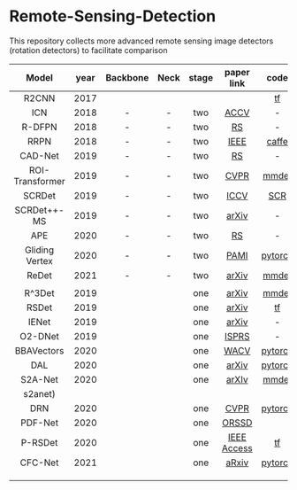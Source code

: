 # Remote-Sensing-Detection

This repository collects more advanced remote sensing image detectors (rotation detectors) to facilitate comparison

|      Model       | year | Backbone | Neck | stage |                          paper link                          |                             code                             |
| :--------------: | :--: | :------: | :--: | :---: | :----------------------------------------------------------: | :----------------------------------------------------------: |
|      R2CNN       | 2017 |          |      |       |                                                              | [tf](https://github.com/yangxue0827/R2CNN_HEAD_FPN_Tensorflow) |
|       ICN        | 2018 |    -     |  -   |  two  |         [ACCV](https://arxiv.org/pdf/1807.02700.pdf)         |                              -                               |
|      R-DFPN      | 2018 |    -     |  -   |  two  |        [RS](https://www.mdpi.com/2072-4292/10/1/132)         |                              -                               |
|       RRPN       | 2018 |    -     |  -   |  two  |         [IEEE](https://arxiv.org/pdf/1703.01086.pdf)         |       [caffe](https://github.com/mjq11302010044/RRPN)        |
|     CAD-Net      | 2019 |    -     |  -   |  two  |          [RS](https://arxiv.org/pdf/1903.00857.pdf)          |                              -                               |
| ROI- Transformer | 2019 |    -     |  -   |  two  | [CVPR](https://openaccess.thecvf.com/content_CVPR_2019/papers/Ding_Learning_RoI_Transformer_for_Oriented_Object_Detection_in_Aerial_Images_CVPR_2019_paper.pdf) |  [mmdet](https://github.com/dingjiansw101/AerialDetection)   |
|      SCRDet      | 2019 |    -     |  -   |  two  | [ICCV](https://openaccess.thecvf.com/content_ICCV_2019/papers/Yang_SCRDet_Towards_More_Robust_Detection_for_Small_Cluttered_and_Rotated_ICCV_2019_paper.pdf) |         [SCR](https://github.com/DetectionTeamUCAS)          |
|   SCRDet++-MS    | 2019 |    -     |  -   |  two  |        [arXiv](https://arxiv.org/pdf/2004.13316.pdf)         |                              -                               |
|       APE        | 2020 |    -     |  -   |  two  |          [RS](https://arxiv.org/pdf/1906.09447.pdf)          |                              -                               |
|  Gliding Vertex  | 2020 |    -     |  -   |  two  |         [PAMI](https://arxiv.org/pdf/1911.09358.pdf)         |    [pytorch](https://github.com/MingtaoFu/gliding_vertex)    |
|      ReDet       | 2021 |    -     |  -   |  two  |        [arXiv](https://arxiv.org/pdf/2103.07733.pdf)         |           [mmdet](https://github.com/csuhan/ReDet)           |
|                  |      |          |      |       |                                                              |                                                              |
|      R^3Det      | 2019 |          |      |  one  |        [arXiv](https://arxiv.org/pdf/1908.05612.pdf)         | [mmdet](https://github.com/SJTU-Thinklab-Det/r3det-on-mmdetection) |
|      RSDet       | 2019 |          |      |  one  |        [arXiv](https://arxiv.org/pdf/1911.08299.pdf)         |      [tf](https://github.com/Mrqianduoduo/RSDet-8P-4R)       |
|      IENet       | 2019 |          |      |  one  |        [arXiv](https://arxiv.org/pdf/1912.00969.pdf)         |                              -                               |
|     O2-DNet      | 2019 |          |      |  one  |        [ISPRS](https://arxiv.org/pdf/1912.10694.pdf)         |                              -                               |
|    BBAVectors    | 2020 |          |      |  one  | [WACV](https://openaccess.thecvf.com/content/WACV2021/papers/Yi_Oriented_Object_Detection_in_Aerial_Images_With_Box_Boundary-Aware_Vectors_WACV_2021_paper.pdf) | [pytorch](https://github.com/yijingru/BBAVectors-Oriented-Object-Detection) |
|       DAL        | 2020 |          |      |  one  |        [arXiv](https://arxiv.org/pdf/2012.04150.pdf)         |           [pytorch](https://github.com/ming71/DAL)           |
|     S2A-Net      | 2020 |          |      |  one  |        [arXIv](https://arxiv.org/pdf/2008.09397.pdf)         |          [mmdet](https://github.com/csuhan/)
s2anet)           |
|       DRN        | 2020 |          |      |  one  | [CVPR](http://openaccess.thecvf.com/content_CVPR_2020/papers/Pan_Dynamic_Refinement_Network_for_Oriented_and_Densely_Packed_Object_Detection_CVPR_2020_paper.pdf) |      [pytorch](https://github.com/Anymake/DRN_CVPR2020)      |
|     PDF-Net      | 2020 |          |      |  one  |        [ORSSD](https://arxiv.org/pdf/2010.00793.pdf)         |                                                              |
|     P-RSDet      | 2020 |          |      |  one  |     [IEEE Access](https://arxiv.org/pdf/2001.02988.pdf)      |      [tf](https://github.com/Mrqianduoduo/RSDet-8P-4R)       |
|     CFC-Net      | 2021 |          |      |  one  |        [aRxiv](https://arxiv.org/pdf/2101.06849.pdf)         |         [pytorch](https://github.com/ming71/CFC-Net)         |
|                  |      |          |      |       |                                                              |                                                              |
|                  |      |          |      |       |                                                              |                                                              |
|                  |      |          |      |       |                                                              |                                                              |





